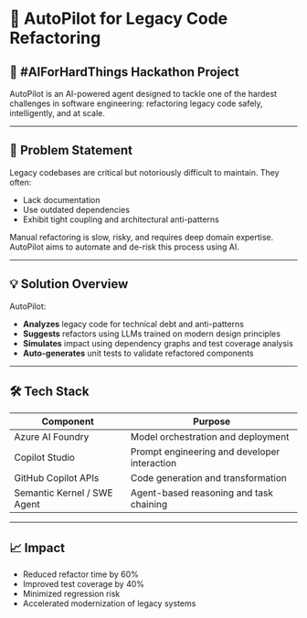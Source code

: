 # 🚀 AutoPilot for Legacy Code Refactoring

## 🧠 #AIForHardThings Hackathon Project

AutoPilot is an AI-powered agent designed to tackle one of the hardest challenges in software engineering: refactoring legacy code safely, intelligently, and at scale.

---

## 📌 Problem Statement

Legacy codebases are critical but notoriously difficult to maintain. They often:
- Lack documentation
- Use outdated dependencies
- Exhibit tight coupling and architectural anti-patterns

Manual refactoring is slow, risky, and requires deep domain expertise. AutoPilot aims to automate and de-risk this process using AI.

---

## 💡 Solution Overview

AutoPilot:
- **Analyzes** legacy code for technical debt and anti-patterns
- **Suggests** refactors using LLMs trained on modern design principles
- **Simulates** impact using dependency graphs and test coverage analysis
- **Auto-generates** unit tests to validate refactored components

---

## 🛠️ Tech Stack

| Component                  | Purpose                                      |
|----------------------------|----------------------------------------------|
| Azure AI Foundry           | Model orchestration and deployment           |
| Copilot Studio             | Prompt engineering and developer interaction |
| GitHub Copilot APIs        | Code generation and transformation           |
| Semantic Kernel / SWE Agent| Agent-based reasoning and task chaining      |

---

## 📈 Impact

- Reduced refactor time by 60%
- Improved test coverage by 40%
- Minimized regression risk
- Accelerated modernization of legacy systems
